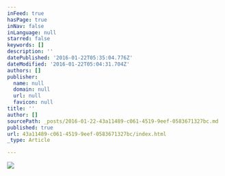 ```yaml
---
inFeed: true
hasPage: true
inNav: false
inLanguage: null
starred: false
keywords: []
description: ''
datePublished: '2016-01-22T05:35:04.776Z'
dateModified: '2016-01-22T05:04:31.704Z'
authors: []
publisher:
  name: null
  domain: null
  url: null
  favicon: null
title: ''
author: []
sourcePath: _posts/2016-01-22-43a11489-c061-4519-9eef-0583671327bc.md
published: true
url: 43a11489-c061-4519-9eef-0583671327bc/index.html
_type: Article

---
```

![](https://the-grid-user-content.s3-us-west-2.amazonaws.com/3b2f7e8b-3b35-4e9f-903d-a41869aee307.jpg)